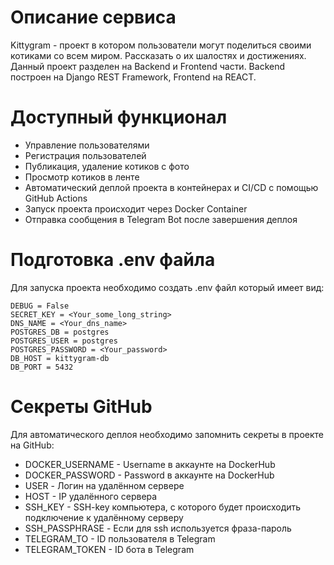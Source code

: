 # Описание сервиса
Kittygram - проект в котором пользователи могут поделиться своими котиками со всем миром. Рассказать о их шалостях и достижениях. Данный проект разделен на Backend и Frontend части. Backend построен на Django REST Framework, Frontend на REACT.

# Доступный функционал
- Управление пользователями
- Регистрация пользователей
- Публикация, удаление котиков с фото
- Просмотр котиков в ленте
- Автоматический деплой проекта в контейнерах и CI/CD с помощью GitHub Actions
- Запуск проекта происходит через Docker Container
- Отправка сообщения в Telegram Bot после завершения деплоя

# Подготовка .env файла
Для запуска проекта необходимо создать .env файл который имеет вид:
```
DEBUG = False
SECRET_KEY = <Your_some_long_string>
DNS_NAME = <Your_dns_name>
POSTGRES_DB = postgres
POSTGRES_USER = postgres
POSTGRES_PASSWORD = <Your_password>
DB_HOST = kittygram-db
DB_PORT = 5432
```

# Секреты GitHub
Для автоматического деплоя необходимо запомнить секреты в проекте на GitHub:
- DOCKER_USERNAME - Username в аккаунте на DockerHub
- DOCKER_PASSWORD - Password в аккаунте на DockerHub
- USER - Логин на удалённом сервере
- HOST - IP удалённого сервера
- SSH_KEY - SSH-key компьютера, с которого будет происходить подключение к удалённому серверу
- SSH_PASSPHRASE - Если для ssh используется фраза-пароль
- TELEGRAM_TO - ID пользователя в Telegram
- TELEGRAM_TOKEN - ID бота в Telegram
